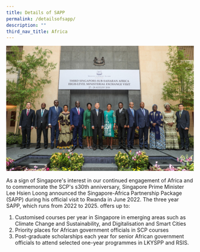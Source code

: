 ```yaml
---
title: Details of SAPP
permalink: /detailsofsapp/
description: ""
third_nav_title: Africa
---
```

![Third  Singapore-Sub Saharan Africa High-Level Ministerial Exchange Visit](/images/African%20Study%20Visit%20photo.jpeg)

As a sign of Singapore's interest in our continued engagement of Africa and to commemorate the SCP's s30th anniversary, Singapore Prime Minister Lee Hsien Loong announced the Singapore-Africa Partnership Package (SAPP) during his official visit to Rwanda in June 2022. The three year SAPP, which runs from 2022 to 2025. offers up to:

1. Customised courses per year in Singapore in emerging areas such as Climate Change and Sustainability, and Digitalisation and Smart Cities
2. Priority places for African government officials in SCP courses
3. Post-graduate scholarships each year for senior African government officials to attend selected one-year programmes in LKYSPP and RSIS.